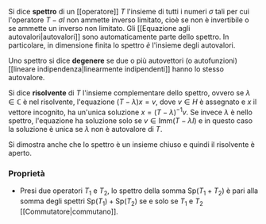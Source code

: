 Si dice **spettro** di un [[operatore]] $T$ l'insieme di tutti i numeri $\sigma$ tali per cui l'operatore $T-\sigma I$ non ammette inverso limitato, cioè se non è invertibile o se ammette un inverso non limitato. Gli [[Equazione agli autovalori|autovalori]] sono automaticamente parte dello spettro. In particolare, in dimensione finita lo spettro *è* l'insieme degli autovalori.

Uno spettro si dice **degenere** se due o più autovettori (o autofunzioni) [[lineare indipendenza|linearmente indipendenti]] hanno lo stesso autovalore.

Si dice **risolvente** di $T$ l'insieme complementare dello spettro, ovvero se $\lambda\in\mathbb{C}$ è nel risolvente, l'equazione $(T-\lambda)x=v$, dove $v\in H$ è assegnato e $x$ il vettore incognito, ha un'unica soluzione $x=(T-\lambda)^{-1}v$. Se invece $\lambda$ è nello spettro, l'equazione ha soluzione solo se $v\in\text{Imm}(T-\lambda I)$ e in questo caso la soluzione è unica se $\lambda$ non è autovalore di $T$.

Si dimostra anche che lo spettro è un insieme chiuso e quindi il risolvente è aperto.
### Proprietà
- Presi due operatori $T_{1}$ e $T_{2}$, lo spettro della somma $\text{Sp}(T_{1}+T_{2})$ è pari alla somma degli spettri $\text{Sp}(T_{1})+\text{Sp}(T_{2})$ se e solo se $T_{1}$ e $T_{2}$ [[Commutatore|commutano]].